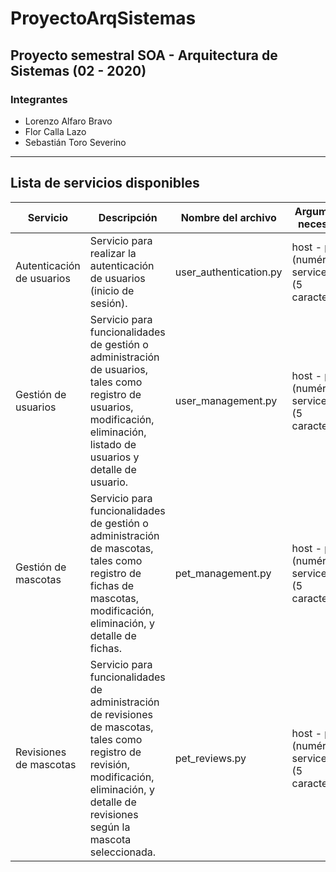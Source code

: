 # ProyectoArqSistemas
Proyecto semestral SOA - Arquitectura de Sistemas (02 - 2020)
---
### Integrantes
* Lorenzo Alfaro Bravo
* Flor Calla Lazo
* Sebastián Toro Severino

---
## Lista de servicios disponibles

| Servicio                  | Descripción                                                                                                                                                                  | Nombre del archivo     | Argumentos necesarios                                | Observaciones                                                              |
|---------------------------|------------------------------------------------------------------------------------------------------------------------------------------------------------------------------|------------------------|------------------------------------------------------|----------------------------------------------------------------------------|
| Autenticación de usuarios | Servicio para realizar la autenticación de usuarios (inicio de sesión).                                                                                                      | user_authentication.py | host - port (numérico) - service_name (5 caracteres) | Finalizado.                                                                |
| Gestión de usuarios       | Servicio para funcionalidades de gestión o administración de usuarios, tales como registro de usuarios, modificación, eliminación, listado de usuarios y detalle de usuario. | user_management.py     | host - port (numérico) - service_name (5 caracteres) | Finalizado (Falta revisar detalle al enviar lista de usuarios por tamaño máximo soportado por el socket). |
| Gestión de mascotas       | Servicio para funcionalidades de gestión o administración de mascotas, tales como registro de fichas de mascotas, modificación, eliminación, y detalle de fichas. | pet_management.py     | host - port (numérico) - service_name (5 caracteres) | Finalizado (Para revisión). |
| Revisiones de mascotas      | Servicio para funcionalidades de administración de revisiones de mascotas, tales como registro de revisión, modificación, eliminación, y detalle de revisiones según la mascota seleccionada. | pet_reviews.py     | host - port (numérico) - service_name (5 caracteres) | En desarrollo (Faltan funcionalidades de modificación y eliminación de revisiones). |
